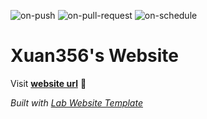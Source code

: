 
  ![on-push](../../actions/workflows/on-push.yaml/badge.svg)
  ![on-pull-request](../../actions/workflows/on-pull-request.yaml/badge.svg)
  ![on-schedule](../../actions/workflows/on-schedule.yaml/badge.svg)

  # Xuan356's Website

  Visit **[website url](#)** 🚀

  _Built with [Lab Website Template](https://greene-lab.gitbook.io/lab-website-template-docs)_
